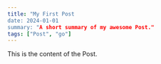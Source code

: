 ```yaml
---
title: "My First Post
date: 2024-01-01
summary: "A short summary of my awesome Post."
tags: ["Post", "go"]
---
```

This is the content of the Post.